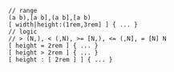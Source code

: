 ```
// range
(a b),[a b],(a b],[a b)
[ width|height:(1rem,3rem] ] { ... }
// logic
// > (N,), < (,N), >= [N,), <= (,N], = [N] N
[ height = 2rem ] { ... }
[ height > 2rem ] { ... }
[ height : [ 2rem ] ] { ... }

```
<!--stackedit_data:
eyJoaXN0b3J5IjpbLTYwMTY3Njk1M119
-->